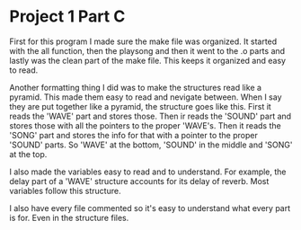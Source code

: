 # Project 1 Part C

First for this program I made sure the make file was organized. It started with 
the all function, then the playsong and then it went to the .o parts and lastly 
was the clean part of the make file. This keeps it organized and easy to read. 

Another formatting thing I did was to make the structures read like a pyramid. 
This made them easy to read and nevigate between. When I say they are put 
together like a pyramid, the structure goes like this. First it reads the 
'WAVE' part and stores those. Then ir reads the 'SOUND' part and stores those 
with all the pointers to the proper 'WAVE's. Then it reads the 'SONG' part and 
stores the info for that with a pointer to the proper 'SOUND' parts. So 'WAVE' 
at the bottom, 'SOUND' in the middle and 'SONG' at the top.

I also made the variables easy to read and to understand. For example, the 
delay part of a 'WAVE' structure accounts for its delay of reverb. Most 
variables follow this structure.

I also have every file commented so it's easy to understand what every part is 
for. Even in the structure files.